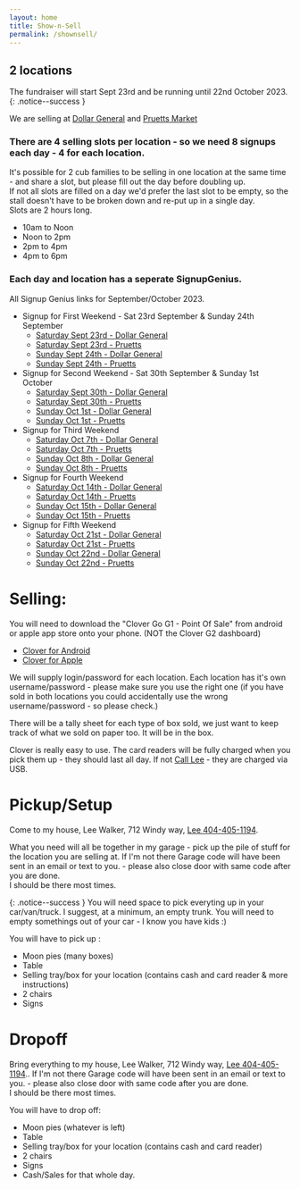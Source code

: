 ```yaml
---
layout: home
title: Show-n-Sell
permalink: /shownsell/
---
```


## 2 locations

The fundraiser will start Sept 23rd and be running until 22nd October 2023.
{: .notice--success }

We are selling at [Dollar General](https://www.google.com/maps/place/Dollar+General/@35.1744822,-85.3314633,17z/data=!3m2!4b1!5s0x8860f449559ad427:0xd12cea5ca04fd5cf!4m5!3m4!1s0x8860f44bffddafb7:0x14737cbbf3090bd2!8m2!3d35.1744822!4d-85.3292746) and [Pruetts Market](https://www.google.com/maps/place/Pruett's+Market/@35.1386309,-85.330655,17z/data=!3m1!4b1!4m5!3m4!1s0x8860f5919d29f255:0x510723ddf790f66a!8m2!3d35.1386309!4d-85.328461)

### There are 4 selling slots per location  - so we need 8 signups each day - 4 for each location.

It's possible for 2 cub families to be selling in one location at the same time - and share a slot, but please fill out the day before doubling up.<br/>
If not all slots are filled on a day we'd prefer the last slot to be empty, so the stall doesn't have to be broken down and re-put up in a single day.<br/>
Slots are 2 hours long. 
- 10am to Noon
- Noon to 2pm
- 2pm to 4pm
- 4pm to 6pm

### Each day and location has a seperate SignupGenius.

All Signup Genius links for September/October 2023.
- Signup for First Weekend - Sat 23rd September & Sunday 24th September
  - [Saturday Sept 23rd -  Dollar General](https://www.signupgenius.com/go/5080C4BAFAA29A2FA7-dollar)
  - [Saturday Sept 23rd - Pruetts](https://www.signupgenius.com/go/5080C4BAFAA29A2FA7-satsept)
  - [Sunday Sept 24th -  Dollar General](https://www.signupgenius.com/go/5080C4BAFAA29A2FA7-sunsept)
  - [Sunday Sept 24th - Pruetts](https://www.signupgenius.com/go/5080C4BAFAA29A2FA7-sunsept1)
- Signup for Second Weekend - Sat 30th September &  Sunday 1st October
  - [Saturday Sept 30th -  Dollar General](https://www.signupgenius.com/go/5080C4BAFAA29A2FA7-satsept1)
  - [Saturday Sept 30th - Pruetts](https://www.signupgenius.com/go/5080C4BAFAA29A2FA7-satsept2)
  - [Sunday Oct 1st -  Dollar General](https://www.signupgenius.com/go/5080C4BAFAA29A2FA7-satoct)
  - [Sunday Oct 1st - Pruetts](https://www.signupgenius.com/go/5080C4BAFAA29A2FA7-satoct1)
- Signup for Third Weekend
  - [Saturday Oct 7th -  Dollar General](https://www.signupgenius.com/go/5080C4BAFAA29A2FA7-satoct2)
  - [Saturday Oct 7th - Pruetts](https://www.signupgenius.com/go/5080C4BAFAA29A2FA7-satoct3)
  - [Sunday Oct 8th -  Dollar General](https://www.signupgenius.com/go/5080C4BAFAA29A2FA7-satoct4)
  - [Sunday Oct 8th - Pruetts](https://www.signupgenius.com/go/5080C4BAFAA29A2FA7-satoct5)
- Signup for Fourth Weekend
  - [Saturday Oct 14th -  Dollar General](https://www.signupgenius.com/go/5080C4BAFAA29A2FA7-satoct6)
  - [Saturday Oct 14th - Pruetts](https://www.signupgenius.com/go/5080C4BAFAA29A2FA7-satoct7)
  - [Sunday Oct 15th -  Dollar General](https://www.signupgenius.com/go/5080C4BAFAA29A2FA7-satoct10)
  - [Sunday Oct 15th - Pruetts](https://www.signupgenius.com/go/5080C4BAFAA29A2FA7-satoct11)
- Signup for Fifth Weekend
  - [Saturday Oct 21st -  Dollar General](https://www.signupgenius.com/go/5080C4BAFAA29A2FA7-satoct8)
  - [Saturday Oct 21st - Pruetts](https://www.signupgenius.com/go/5080C4BAFAA29A2FA7-satoct9)
  - [Sunday Oct 22nd -  Dollar General](https://www.signupgenius.com/go/5080C4BAFAA29A2FA7-satoct12)
  - [Sunday Oct 22nd - Pruetts](https://www.signupgenius.com/go/5080C4BAFAA29A2FA7-satoct13)



# Selling:
You will need to download the "Clover Go G1 - Point Of Sale" from android or apple app store onto your phone. (NOT the Clover G2 dashboard)
- [Clover for Android](https://play.google.com/store/apps/details?id=com.firstdata.clovergo&hl=en_US&gl=US)
- [Clover for Apple](https://apps.apple.com/us/app/clover-go-g1-point-of-sale/id999050522)

We will supply login/password for each location. Each location has it's own username/password - please make sure you use the right one (if you have sold in both locations you could accidentally use the wrong username/password - so please check.)

There will be a tally sheet for each type of box sold, we just want to keep track of what we sold on paper too. It will be in the box.

Clover is really easy to use. The card readers will be fully charged when you pick them up - they should last all day. If not [Call Lee](tel:4044051194) - they are charged via USB.

# Pickup/Setup
Come to my house, Lee Walker, 712 Windy way, [Lee 404-405-1194](tel:4044051194).

What you need will all be together in my garage - pick up the pile of stuff for the location you are selling at. If I'm not there Garage code will have been sent in an email or text to you. - please also close door with same code after you are done. 
<br/>
I should be there most times.

{: .notice--success }
You will need space to pick everyting up in your car/van/truck.
I suggest, at a minimum, an empty trunk. 
You will need to empty somethings out of your car - I know you have kids :)

You will have to pick up : 
- Moon pies (many boxes)
- Table 
- Selling tray/box for your location (contains cash and card reader & more instructions)
- 2 chairs
- Signs

# Dropoff
Bring everything to my house, Lee Walker, 712 Windy way, [Lee 404-405-1194](tel:4044051194)..
If I'm not there Garage code will have been sent in an email or text to you. - please also close door with same code after you are done. 
<br/>
I should be there most times.

You will have to drop off: 
- Moon pies (whatever is left)
- Table 
- Selling tray/box for your location (contains cash and card reader)
- 2 chairs
- Signs
- Cash/Sales for that whole day.


